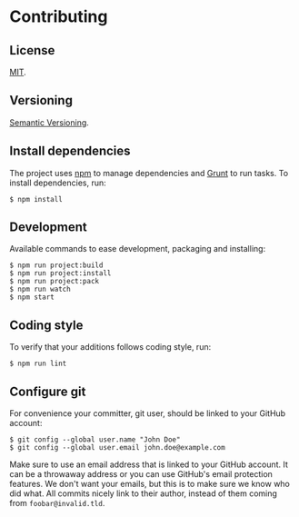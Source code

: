 Contributing
=====

License
-----

[MIT](https://raw.github.com/gocom/pinceau/master/LICENSE).

Versioning
----

[Semantic Versioning](https://semver.org/).

Install dependencies
----

The project uses [npm](https://nodejs.org/) to manage dependencies and [Grunt](https://gruntjs.com/) to run tasks. To install dependencies, run:

```
$ npm install
```

Development
-----

Available commands to ease development, packaging and installing:

```
$ npm run project:build
$ npm run project:install
$ npm run project:pack
$ npm run watch
$ npm start
```

Coding style
-----

To verify that your additions follows coding style, run:

```
$ npm run lint
```

Configure git
-----

For convenience your committer, git user, should be linked to your GitHub account:

```
$ git config --global user.name "John Doe"
$ git config --global user.email john.doe@example.com
```

Make sure to use an email address that is linked to your GitHub account. It can be a throwaway address or you can use GitHub's email protection features. We don't want your emails, but this is to make sure we know who did what. All commits nicely link to their author, instead of them coming from ``foobar@invalid.tld``.
